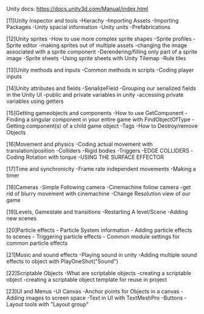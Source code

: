 Unity docs: https://docs.unity3d.com/Manual/index.html

[11]Unity inspector and tools
    -Hierachy
    -Importing Assets
    -Importing Packages
    -Unity spacial information
    -Unity units
    -Prefabrications

[12]Unity sprites
    -How to use more complex sprite shapes
    -Sprite profiles
    -Sprite editor
    -making sprites out of multiple assets
    -changing the image associated with a sprite component
    -Derendering/filling only part of a sprite image
    -Sprite sheets
    -Using sprite sheets with Unity Tilemap
    -Rule tiles

[13]Unity methods and inputs
    -Common methods in scripts
    -Coding player inputs

[14]Unity attributes and fields
    -SerializeField
    -Grouping our serialized fields in the Unity UI
    -public and private variables in unity
    -accessing private variables using getters

[15]Getting gameobjects and components
    -How to use GetComponent
    -Finding a singular component in your entire game with FindObjectOfType
    -Getting component(s) of a child game object
    -Tags
    -How to Destroy/remove Objects

[16]Movement and physics
    -Coding actual movement with translation/position
    -Colliders
    -Rigid bodies
    -Triggers
    -EDGE COLLIDERS
    -Coding Rotation with torque
    -USING THE SURFACE EFFECTOR
    
[17]Time and synchronicity
        -Frame rate independent movements
        -Making a timer

[18]Cameras
    -Simple Following camera
    -Cinemachine follow camera
    -get rid of blurry movement with cinemachine
    -Change Resolution view of our game

[19]Levels, Gamestate and transitions
    -Restarting A level/Scene
    -Adding new scenes

[20]Particle effects
    - Particle System information
    - Adding particle effects to scenes
    - Triggering particle effects
    - Common module settings for common particle effects

[21]Music and sound effects
    -Playing sound in unity
    -Adding multiple sound effects to object with PlayOneShot("Sound")

[22]Scriptable Objects
    -What are scriptable objects
    -creating a scriptable object
    -creating a scriptable object template for reuse in project

[23]UI and Menus
    -UI Canvas
    -Anchor points for Objects in a canvas
    -Adding images to screen space
    -Text in UI with TextMeshPro
    -Buttons
    -Layout tools with "Layout group"